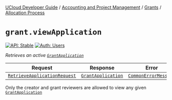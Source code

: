 [UCloud Developer Guide](/docs/developer-guide/README.md) / [Accounting and Project Management](/docs/developer-guide/accounting-and-projects/README.md) / [Grants](/docs/developer-guide/accounting-and-projects/grants/README.md) / [Allocation Process](/docs/developer-guide/accounting-and-projects/grants/grants.md)

# `grant.viewApplication`

[![API: Stable](https://img.shields.io/static/v1?label=API&message=Stable&color=green&style=flat-square)](/docs/developer-guide/core/api-conventions.md)
[![Auth: Users](https://img.shields.io/static/v1?label=Auth&message=Users&color=informational&style=flat-square)](/docs/developer-guide/core/types.md#role)


_Retrieves an active [`GrantApplication`](/docs/reference/dk.sdu.cloud.grant.api.GrantApplication.md)_

| Request | Response | Error |
|---------|----------|-------|
|<code><a href='#retrieveapplicationrequest'>RetrieveApplicationRequest</a></code>|<code><a href='#grantapplication'>GrantApplication</a></code>|<code><a href='/docs/reference/dk.sdu.cloud.CommonErrorMessage.md'>CommonErrorMessage</a></code>|

Only the creator and grant reviewers are allowed to view any given [`GrantApplication`](/docs/reference/dk.sdu.cloud.grant.api.GrantApplication..md)


